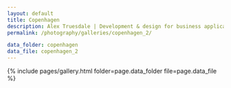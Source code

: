 ```yaml
---
layout: default
title: Copenhagen
description: Alex Truesdale | Development & design for business applications.. and photos on occasion.
permalink: /photography/galleries/copenhagen_2/

data_folder: copenhagen
data_file: copenhagen_2
---
```

{% include pages/gallery.html folder=page.data_folder file=page.data_file %}
